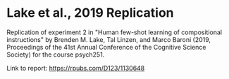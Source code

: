 # Lake et al., 2019 Replication

Replication of experiment 2 in "Human few-shot learning of compositional instructions" by Brenden M. Lake, Tal Linzen, and Marco Baroni (2019, Proceedings of the 41st Annual Conference of the Cognitive Science Society) for the course psych251.

Link to report: https://rpubs.com/D123/1130648
